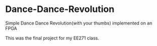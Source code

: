 # Dance-Dance-Revolution
Simple Dance Dance Revolution(with your thumbs) implemented on an FPGA

This was the final project for my EE271 class.

